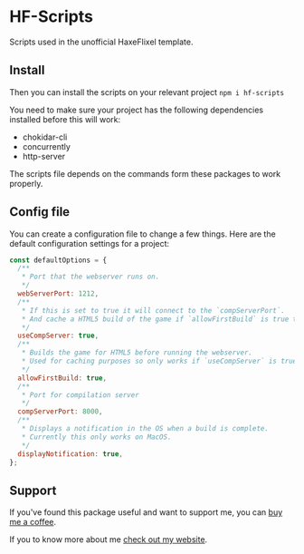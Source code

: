 # HF-Scripts
Scripts used in the unofficial HaxeFlixel template.

## Install

Then you can install the scripts on your relevant project
`npm i hf-scripts`

You need to make sure your project has the following dependencies installed before this will work:
- chokidar-cli
- concurrently
- http-server

The scripts file depends on the commands form these packages to work properly.

## Config file

You can create a configuration file to change a few things. Here are the default configuration settings for a project:

```js
const defaultOptions = {
  /**
   * Port that the webserver runs on.
   */
  webServerPort: 1212,
  /**
   * If this is set to true it will connect to the `compServerPort`.
   * And cache a HTML5 build of the game if `allowFirstBuild` is true to speed up subsequent builds.
   */
  useCompServer: true,
  /**
   * Builds the game for HTML5 before running the webserver.
   * Used for caching purposes so only works if `useCompServer` is true.
   */
  allowFirstBuild: true,
  /**
   * Port for compilation server
   */
  compServerPort: 8000,
  /**
   * Displays a notification in the OS when a build is complete.
   * Currently this only works on MacOS.
   */
  displayNotification: true,
};

```

## Support

If you've found this package useful and want to support me, you can [buy me a coffee](https://ko-fi.com/richardoliverbray).

If you to know more about me [check out my website](https://robray.dev/).